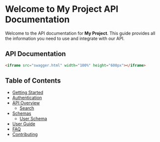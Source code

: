 # Welcome to My Project API Documentation

Welcome to the API documentation for **My Project**. This guide provides all the information you need to use and integrate with our API.

## API Documentation

```html
<iframe src="swagger.html" width="100%" height="600px"></iframe>
```

## Table of Contents

- [Getting Started](getting-started.md)
- [Authentication](authentication.md)
- [API Overview](api/overview.md)
  - [Search](api/endpoints/search.md)
- [Schemas](api/schemas/)
  - [User Schema](api/schemas/user-schema.md)
- [User Guide](user-guide.md)
- [FAQ](faq.md)
- [Contributing](contributing.md)
